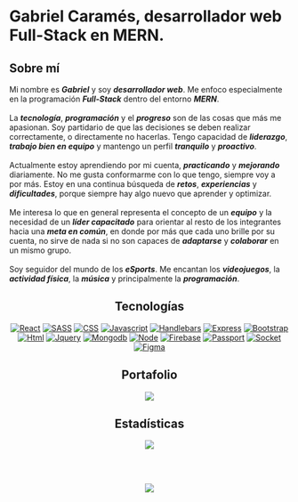 <h1>Gabriel Caramés, desarrollador web Full-Stack en MERN. </h1>


## Sobre mí

Mi nombre es ***Gabriel*** y soy ***desarrollador web***. Me enfoco especialmente en la programación ***Full-Stack*** dentro del entorno ***MERN***.<br><br>
La ***tecnología***, ***programación*** y el ***progreso*** son de las cosas que más me apasionan. Soy partidario de que las decisiones se deben realizar correctamente, o directamente no hacerlas. Tengo capacidad de ***liderazgo***, ***trabajo bien en equipo*** y mantengo un perfil ***tranquilo*** y ***proactivo***. <br><br>
Actualmente estoy aprendiendo por mi cuenta, ***practicando*** y ***mejorando*** diariamente. No me gusta conformarme con lo que tengo, siempre voy a por más. Estoy en una continua búsqueda de ***retos***, ***experiencias*** y ***dificultades***, porque siempre hay algo nuevo que aprender y optimizar.<br><br>
Me interesa lo que en general representa el concepto de un ***equipo*** y la necesidad de un ***líder capacitado*** para orientar al resto de los integrantes hacia una ***meta en común***, en donde por más que cada uno brille por su cuenta, no sirve de nada si no son capaces de ***adaptarse*** y ***colaborar*** en un mismo grupo.<br><br>
Soy seguidor del mundo de los ***eSports***. Me encantan los ***videojuegos***, la ***actividad física***, la ***música*** y principalmente la ***programación***.

<div align="center">

## Tecnologías

[![React](https://img.shields.io/badge/-React-black?style=for-the-badge&logo=React)](https://es.reactjs.org/)
[![SASS](https://img.shields.io/badge/-sass-white?style=for-the-badge&logo=sass)](https://sass-lang.com/)
[![CSS](https://img.shields.io/badge/-css-lightblue?style=for-the-badge&logo=css3)](https://developer.mozilla.org/es/docs/Web/CSS)
[![Javascript](https://img.shields.io/badge/-Javascript-critical?style=for-the-badge&logo=Javascript)](https://developer.mozilla.org/es/docs/Web/JavaScript)
[![Handlebars](https://img.shields.io/badge/-handlebars-blue?logo=data%3Aimage%2Fpng%3Bbase64%2CiVBORw0KGgoAAAANSUhEUgAAAEAAAABACAYAAACqaXHeAAAABmJLR0QA%2FwD%2FAP%2BgvaeTAAACc0lEQVR4nO3XS2hVVxTG8V9SJIVOqkKQ0toYBamTYq2UaumwWHVioA4Mgp05sBOLY4kjrR239GU7bmdSLHRgdZSISjtwoIagjoQQfCTRxkfSDva%2BcHI8N7nJPRcCrj8suOy917e%2Fde45%2B0EQBEEQBEEQBEEQBEEQBEEQBC8LXTXrbcYneB%2BbsC63j2MEv2J4EY0d2I8P0Jvb7mIMl%2FEnbtbquk26MSiZ%2B6%2BF%2BAvvVOhswYUWNS7hgJr%2FwDdwAr%2FhG%2BxsIWdTNtOK6WJM4dOCzl5ML0NnBBtb8PkRvs21DeVa57ETExUTHF9AdA%2FuL8N0Ix7jwzz3v23o3MPuBXwOVeRM5LnB25hcQLyKz%2FG8DdONGMvRrs5zHGri9UGTnIdYD1%2BXOm5iH27gWoXgYczWYLrumM3eylzLtQzk2oo5p1U0Hs2JX0iLW5EvMbcCim0WcwX%2FDQZxJP8%2BVhp%2FHWZKjd%2Fnwa8VRLrw1QoosNU4Zf4O0ajlx9K4x6Rvodj4BNsKyevxRwdMTuF2jqkO6J%2FL3htsx9PSmAek76OcPI0z%2BLlmc8M4iDe9yFu5b7jG%2BSZzHWfwqKL%2FBvzSgadfjBnpBLijouhmvIfvLO9ssJT4CT7rkPiotCCtXkLhZVZnjdEOeRyAV3C1JsFZnMUu6YhcF91Z86z6tuAruXbQjzttiI3jJPpqLLoZfXmu8Tb83sKGsvBaaZsor5TNYg7npUtJT%2F11LkpPnvu81s8mT%2FED1jREqm5TvdLlZKt02enDKmnLmME%2F0utzUXqSK4F%2BfCxtde%2FiVbyOZ5LHMfyN36U3JwiCIAiCIAiCIAiCIAiCIAiCl5D%2FAfRgc8CWIgbMAAAAAElFTkSuQmCC&style=for-the-badge)](https://handlebarsjs.com/)
[![Express](https://img.shields.io/badge/-express-black?style=for-the-badge&logo=express)](https://expressjs.com/es/)
[![Bootstrap](https://img.shields.io/badge/-Bootstrap-white?style=for-the-badge&logo=Bootstrap)](https://getbootstrap.com/)
[![Html](https://img.shields.io/badge/-html-black?style=for-the-badge&logo=html5)](https://developer.mozilla.org/es/docs/Web/HTML)
[![Jquery](https://img.shields.io/badge/-Jquery-violet?style=for-the-badge&logo=Jquery)](https://jquery.com/)
[![Mongodb](https://img.shields.io/badge/-Mongodb-lightblue?style=for-the-badge&logo=Mongodb)](https://www.mongodb.com/es)
[![Node](https://img.shields.io/badge/-Node-black?style=for-the-badge&logo=Node.js)](https://nodejs.org/es/)
[![Firebase](https://img.shields.io/badge/-Firebase-white?style=for-the-badge&logo=firebase)](https://firebase.com/)
[![Passport](https://img.shields.io/badge/-Passport-black?style=for-the-badge&logo=passport)](http://www.passportjs.org/)
[![Socket](https://img.shields.io/badge/-Socket-black?style=for-the-badge&logo=Socket.io)](https://socket.io/)
[![Figma](https://img.shields.io/badge/-Figma-white?style=for-the-badge&logo=figma)](https://figma.com/)

## Portafolio
<a href="https://github.com/anuraghazra/convoychat">
  <img align="center" src="https://github-readme-stats.vercel.app/api/pin/?username=gabrielcarames&repo=portafolio&theme=midnight-purple" />
</a>

## Estadísticas

<a href="https://github.com/anuraghazra/github-readme-stats">
  <img align="center" src="https://github-readme-stats.vercel.app/api?username=gabrielcarames&show_icons=true&theme=midnight-purple" />
</a>
  
<br><br>
  
<a href="https://github.com/anuraghazra/github-readme-stats">
  <img align="center" src="https://github-readme-stats.vercel.app/api/top-langs/?username=gabrielcarames&layout=compact&theme=midnight-purple" />
</a>
  
</div>

